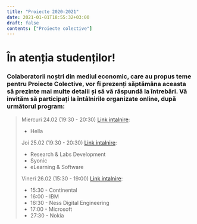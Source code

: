 ```yaml
---
title: "Proiecte 2020-2021"
date: 2021-01-01T18:55:32+03:00
draft: false
contents: ["Proiecte colective"]
---
```

# În atenția studenților!

### Colaboratorii noștri din mediul economic, care au propus teme pentru Proiecte Colective, vor fi prezenți săptămâna aceasta să prezinte mai multe detalii și să vă răspundă la întrebări. Vă invităm să participați la întâlnirile organizate online, după următorul program:

> Miercuri 24.02 (19:30 - 20:30) [Link intalnire](https://teams.microsoft.com/l/meetup-join/19%3a47434285079d41ea86f56f2b47698536%40thread.tacv2/1614015586352?context=%7b%22Tid%22%3a%2290bc7298-1c17-48c6-830b-e88b375f216d%22%2c%22Oid%22%3a%22e94ef8f1-62ea-4720-8672-49ecd82a5ea5%22%7d):
>
> -  Hella
>
> Joi 25.02 (19:30 - 20:30) [Link intalnire](https://teams.microsoft.com/l/meetup-join/19%3a47434285079d41ea86f56f2b47698536%40thread.tacv2/1614015626619?context=%7b%22Tid%22%3a%2290bc7298-1c17-48c6-830b-e88b375f216d%22%2c%22Oid%22%3a%22e94ef8f1-62ea-4720-8672-49ecd82a5ea5%22%7d):
>
> -  Research & Labs Development
> -  Syonic
> -  eLearning & Software
>
> Vineri 26.02 (15:30 - 19:00) [Link intalnire](https://teams.microsoft.com/l/meetup-join/19%3a47434285079d41ea86f56f2b47698536%40thread.tacv2/1614015703363?context=%7b%22Tid%22%3a%2290bc7298-1c17-48c6-830b-e88b375f216d%22%2c%22Oid%22%3a%22e94ef8f1-62ea-4720-8672-49ecd82a5ea5%22%7d):
>
> -  15:30 - Continental
> -  16:00 - IBM
> -  16:30 - Ness Digital Engineering
> -  17:00 - Microsoft
> -  27:30 - Nokia
